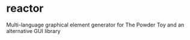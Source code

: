 reactor
=======

Multi-language graphical element generator for The Powder Toy and an alternative GUI library
